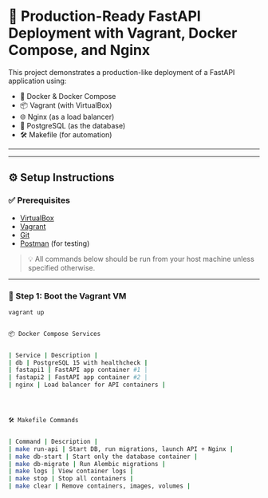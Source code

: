 # 🚀 Production-Ready FastAPI Deployment with Vagrant, Docker Compose, and Nginx

This project demonstrates a production-like deployment of a FastAPI application using:

- 🐳 Docker & Docker Compose
- 📦 Vagrant (with VirtualBox)
- 🌐 Nginx (as a load balancer)
- 🐘 PostgreSQL (as the database)
- 🛠️ Makefile (for automation)

---


---

## ⚙️ Setup Instructions

### ✅ Prerequisites

- [VirtualBox](https://www.virtualbox.org/)
- [Vagrant](https://developer.hashicorp.com/vagrant/downloads)
- [Git](https://git-scm.com/)
- [Postman](https://www.postman.com/) (for testing)

> 💡 All commands below should be run from your host machine unless specified otherwise.

---

### 🧱 Step 1: Boot the Vagrant VM

```bash
vagrant up


📦 Docker Compose Services


| Service | Description | 
| db | PostgreSQL 15 with healthcheck | 
| fastapi1 | FastAPI app container #1 | 
| fastapi2 | FastAPI app container #2 | 
| nginx | Load balancer for API containers | 




🛠️ Makefile Commands


| Command | Description | 
| make run-api | Start DB, run migrations, launch API + Nginx | 
| make db-start | Start only the database container | 
| make db-migrate | Run Alembic migrations | 
| make logs | View container logs | 
| make stop | Stop all containers | 
| make clear | Remove containers, images, volumes | 

